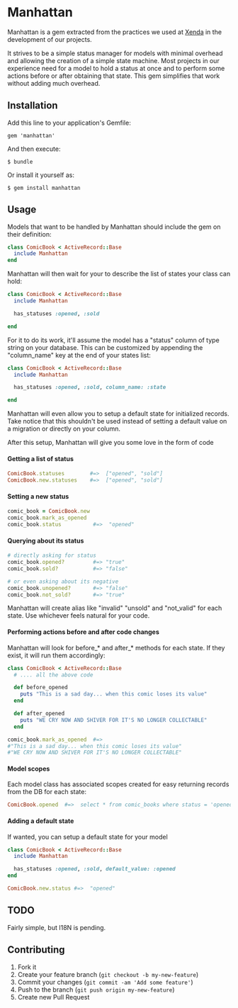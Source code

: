 # Manhattan

Manhattan is a gem extracted from the practices we used at [Xenda](http://xenda.pe "Xenda") in the development of our projects.

It strives to be a simple status manager for models with minimal overhead and allowing the creation of a simple state machine. Most projects in our experience need for a model to hold a status at once and to perform some actions before or after obtaining that state. This gem simplifies that work without adding much overhead.

## Installation

Add this line to your application's Gemfile:

    gem 'manhattan'

And then execute:

    $ bundle

Or install it yourself as:

    $ gem install manhattan

## Usage

Models that want to be handled by Manhattan should include the gem on their definition:

```ruby
class ComicBook < ActiveRecord::Base
  include Manhattan
end
```

Manhattan will then wait for your to describe the list of states your class can hold:

```ruby
class ComicBook < ActiveRecord::Base
  include Manhattan

  has_statuses :opened, :sold

end
```

For it to do its work, it'll assume the model has a "status" column of type string on your database. This can be customized by appending the "column_name" key at the end of your states list: 

```ruby
class ComicBook < ActiveRecord::Base
  include Manhattan

  has_statuses :opened, :sold, column_name: :state

end
```

Manhattan will even allow you to setup a default state for initialized records. Take notice that this shouldn't be used instead of setting a default value on a migration or directly on your column.

After this setup, Manhattan will give you some love in the form of code

#### Getting a list of status

```ruby
ComicBook.statuses        #=>  ["opened", "sold"]
ComicBook.new.statuses    #=>  ["opened", "sold"]
```

#### Setting a new status

```ruby
comic_book = ComicBook.new
comic_book.mark_as_opened
comic_book.status          #=>  "opened"
```

#### Querying about its status

```ruby
# directly asking for status
comic_book.opened?         #=> "true"
comic_book.sold?           #=> "false"

# or even asking about its negative
comic_book.unopened?       #=> "false"
comic_book.not_sold?       #=> "true"
```

Manhattan will create alias like "invalid" "unsold" and "not_valid" for each state. Use whichever feels natural for your code.

#### Performing actions before and after code changes

Manhattan will look for before_* and after_* methods for each state. If they exist, it will run them accordingly: 

```ruby
class ComicBook < ActiveRecord::Base
  # .... all the above code

  def before_opened
    puts "This is a sad day... when this comic loses its value"
  end

  def after_opened
    puts "WE CRY NOW AND SHIVER FOR IT'S NO LONGER COLLECTABLE"
  end
```

```ruby
comic_book.mark_as_opened  #=>
#"This is a sad day... when this comic loses its value"
#"WE CRY NOW AND SHIVER FOR IT'S NO LONGER COLLECTABLE"
````

#### Model scopes

Each model class has associated scopes created for easy returning records from the DB for each state:

```ruby
ComicBook.opened  #=>  select * from comic_books where status = 'opened'
```

#### Adding a default state

If wanted, you can setup a default state for your model

```ruby
class ComicBook < ActiveRecord::Base
  include Manhattan

  has_statuses :opened, :sold, default_value: :opened
end
```

```ruby
ComicBook.new.status #=>  "opened"
```

## TODO

Fairly simple, but I18N is pending.

## Contributing

1. Fork it
2. Create your feature branch (`git checkout -b my-new-feature`)
3. Commit your changes (`git commit -am 'Add some feature'`)
4. Push to the branch (`git push origin my-new-feature`)
5. Create new Pull Request